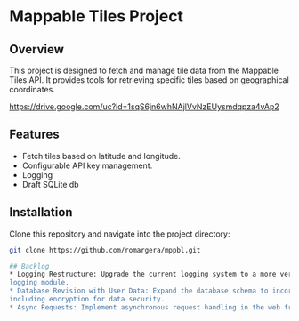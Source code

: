 # Mappable Tiles Project

## Overview
This project is designed to fetch and manage tile data from the Mappable Tiles API. It provides tools for retrieving 
specific tiles based on geographical coordinates.

https://drive.google.com/uc?id=1sqS6jn6whNAjlVvNzEUysmdqpza4vAp2

## Features
- Fetch tiles based on latitude and longitude.
- Configurable API key management.
- Logging
- Draft SQLite db

## Installation
Clone this repository and navigate into the project directory:
```bash
git clone https://github.com/romargera/mppbl.git

## Backlog
* Logging Restructure: Upgrade the current logging system to a more versatile and dynamic structure using Python's 
logging module.
* Database Revision with User Data: Expand the database schema to incorporate a new user authentication system 
including encryption for data security.
* Async Requests: Implement asynchronous request handling in the web framework to improve concurrency and performance.
